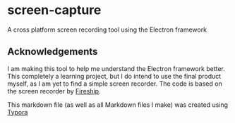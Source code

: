 # screen-capture

A cross platform screen recording tool using the Electron framework

## Acknowledgements

I am making this tool to help me understand the Electron framework better. This completely a learning project, but I do intend to use the final product myself, as I am yet to find a simple screen recorder. The code is based on the screen recorder by [Fireship](https://github.com/fireship-io/223-electron-screen-recorder).

This markdown file (as well as all Markdown files I make) was created using [Typora](https://typora.io/)

